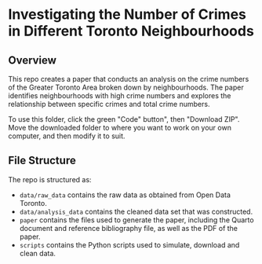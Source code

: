 # Investigating the Number of Crimes in Different Toronto Neighbourhoods

## Overview

This repo creates a paper that conducts an analysis on the crime numbers of the Greater Toronto Area broken down by neighbourhoods. The paper identifies neighbourhoods with high crime numbers and explores the relationship between specific crimes and total crime numbers. 

To use this folder, click the green "Code" button", then "Download ZIP". Move the downloaded folder to where you want to work on your own computer, and then modify it to suit.


## File Structure

The repo is structured as:

-   `data/raw_data` contains the raw data as obtained from Open Data Toronto.
-   `data/analysis_data` contains the cleaned data set that was constructed.
-   `paper` contains the files used to generate the paper, including the Quarto document and reference bibliography file, as well as the PDF of the paper. 
-   `scripts` contains the Python scripts used to simulate, download and clean data.

